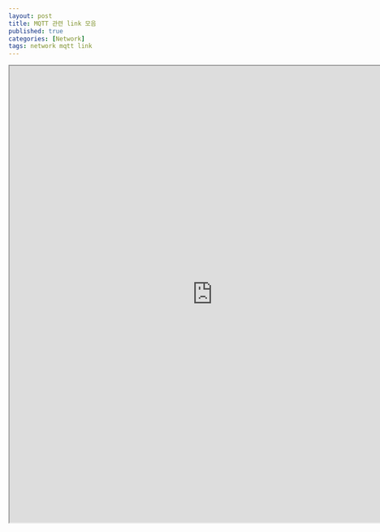 ```yaml
---
layout: post
title: MQTT 관련 link 모음
published: true
categories: [Network]
tags: network mqtt link
---
```

  
<iframe width="800" height="900" src="https://docs.google.com/document/d/e/2PACX-1vTXXnH_8Nw3zDKEo3ON3MBSbzkEJaSGF_zmM_LRDIa75Jg_uwvWqUHBcPL-ec5xPLAnf5vToowXHc2n/pub?embedded=true"></iframe>  
  